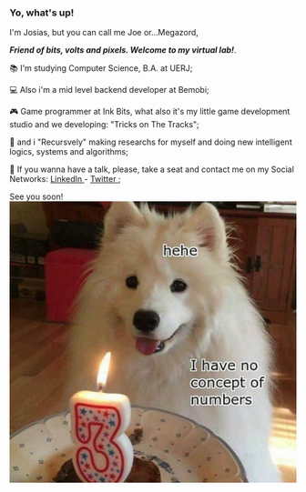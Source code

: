 ### Yo, what's up!

<!--
**megazordcarioca/megazordcarioca** is a ✨ _special_ ✨ repository because its `README.md` (this file) appears on your GitHub profile.

Here are some ideas to get you started:

- 🔭 I’m currently working on ...
- 🌱 I’m currently learning ...
- 👯 I’m looking to collaborate on ...
- 🤔 I’m looking for help with ...
- 💬 Ask me about ...
- 📫 How to reach me: ...
- 😄 Pronouns: ...
- ⚡ Fun fact: ...
-->
I'm Josias, but you can call me Joe or...Megazord,

<i><b>Friend of bits, volts and pixels. Welcome to my virtual lab!</i></b>.

📚  I'm studying Computer Science, B.A. at UERJ;

💻  Also i'm a mid level backend developer at Bemobi;

🎮  Game programmer at Ink Bits, what also it's my little game development studio and we developing: "Tricks on The Tracks";

🔭  and i "Recursvely" making researchs for myself and doing new intelligent logics, systems and algorithms;

💬  If you wanna have a talk, please, take a seat and contact me on my Social Networks: <a href = "http://linkedin.com/in/megamd"> LinkedIn </a> - <a href= "https://twitter.com/megazordcarioca"> Twitter </a>;

See you soon!
  ![](https://github.com/megazordcarioca/megazordcarioca/blob/main/22d.jpg)
